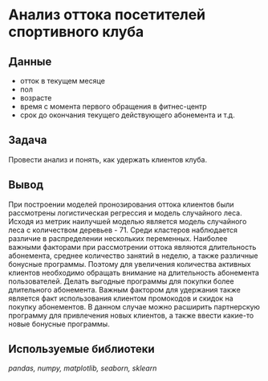 # Анализ оттока посетителей спортивного клуба


## Данные

* отток в текущем месяце
* пол
* возрасте
* время с момента первого обращения в фитнес-центр
* срок до окончания текущего действующего абонемента и т.д.


## Задача

Провести анализ и понять, как удержать клиентов клуба. 

## Вывод

При построении моделей пронозирования оттока клиентов были рассмотрены логистическая регрессия и модель случайного леса. Исходя из метрик наилучшей моделью является модель случайного леса с количеством деревьев - 71. 
Среди кластеров наблюдается различие в распределении нескольких переменных. Наиболее важными факторами при рассмотрении оттока являются длительность абонемента, среднее количество занятий в неделю, а также различные бонусные программы. Поэтому для увеличения количества активных клиентов необходимо обращать внимание на длительность абонемента пользователей. Делать выгодные программы для покупки более длительного абонемента. Важным фактором для удержания также является факт использования клиентом промокодов и скидок на покупку абонементов. В данном случае можно расширить партнерскую программу для привлечения новых клиентов, а также ввести какие-то новые бонусные программы.


## Используемые библиотеки
*pandas, numpy, matplotlib, seaborn, sklearn*


